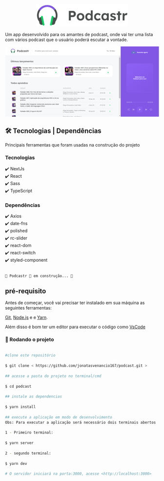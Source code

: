 <div align='center'>
    <img src='public/logo.svg' width='60%'>
</div>
<p>Um app desenvolvido para os amantes de podcast, onde vai ter uma lista com vários podcast que o usuário poderá escutar a vontade.</p>

<img src="public/tela_inicial.png">

## 🛠 Tecnologias | Dependências

<p>Principais ferramentas que foram usadas na construção do projeto</p>

<h3>Tecnologias</h3>

✔️ NextJs <br>
✔️ React <br>
✔️ Sass <br>
✔️ TypeScript <br>

<h3>Dependências</h3>

✔️ Axios <br>
✔️ date-fns <br>
✔️ polished <br>
✔️ rc-slider <br>
✔️ react-dom <br>
✔️ react-switch <br>
✔️ styled-component <br>

## <h4 align="center"> 
    🚧 Podcastr 🚀 em construção... 🚧 

## pré-requisito

Antes de começar, você vai precisar ter instalado em sua máquina as seguintes ferramentas: 

[Git](https://git-scm.com), [Node.js](https://nodejs.org/en/) e e [Yarn](https://classic.yarnpkg.com/en/docs/install/#windows-stable).

Além disso é bom ter um editor para executar o código como [VsCode](https://code.visualstudio.com/download)

### 🎲 Rodando o projeto

```bash

#clone este repositório

$ git clone < https://github.com/jonatasvenancio167/podcast.git >

## acesse a pasta do projeto no terminal/cmd

$ cd podcast

## instale as dependencias 

$ yarn install

## execute a aplicação em modo de desenvolvimento 
Obs: Para executar a aplicação será necessário dois terminais abertos

1 - Primeiro terminal:

$ yarn server

2 - segundo terminal: 

$ yarn dev

# O servidor iniciará na porta:3000, acesse <http://localhost:3000>

```

